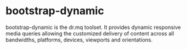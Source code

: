 bootstrap-dynamic
=================

bootstrap-dynamic is the dr.mq toolset. It provides dynamic responsive media queries allowing the customized delivery of content across all bandwidths, platforms, devices, viewports and orientations.  
